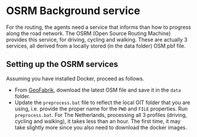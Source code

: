 # OSRM Background service

For the routing, the agents need a service that informs than how to progress along the road network. The OSRM (Open
Source Routing Machine) provides this service, for driving, cycling and walking. These are actually 3 services, all
derived from a locally stored (in the data folder) OSM pbf file.

## Setting up the OSRM services

Assuming you have installed Docker, proceed as follows.

- From [GeoFabrik](https://www.geofabrik.de/), download the latest OSM file and save it in the `data` folder.
- Update the `preprocess.bat` file to reflect the local GIT folder that you are using, i.e. provide the proper name for
  the `PWD` and `FILE` properties. Run `preprocess.bat`. For The Netherlands, processing all 3 profiles (driving,
  cycling and walking), it takes less than an hour. The first time, it may take slightly more since you also need to
  download the docker images.
